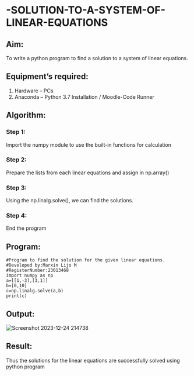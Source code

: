 # -SOLUTION-TO-A-SYSTEM-OF-LINEAR-EQUATIONS
## Aim:
To write a python program to find a solution to a system of linear equations.
## Equipment’s required:
1. 	Hardware – PCs
2. 	Anaconda – Python 3.7 Installation / Moodle-Code Runner
## Algorithm:
### Step 1: 
Import the numpy module to use the built-in functions for calculation
### Step 2: 
Prepare the lists from each linear equations and assign in np.array()
### Step 3: 
Using the np.linalg.solve(), we can find the solutions.
### Step 4: 
End the program
## Program:
```
#Program to find the solution for the given linear equations.
#Developed by:Marxin Lijo M 
#RegisterNumber:23013468
import numpy as np
a=[[1,-3],[3,1]]
b=[0,10]
c=np.linalg.solve(a,b)
print(c)
```
## Output:
![Screenshot 2023-12-24 214738](https://github.com/MARXINLIJO/-SOLUTION-TO-A-SYSTEM-OF-LINEAR-EQUATIONS/assets/145742540/476dae3c-3b3b-4035-9141-c974c29f8c71)

## Result: 
Thus the solutions for the linear equations are successfully solved using python program

